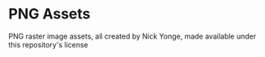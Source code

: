 # PNG Assets
PNG raster image assets, all created by Nick Yonge, made available under this repository's license
